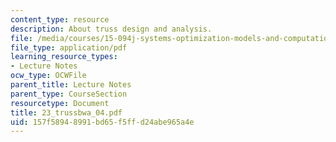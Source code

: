 ```yaml
---
content_type: resource
description: About truss design and analysis.
file: /media/courses/15-094j-systems-optimization-models-and-computation-sma-5223-spring-2004/157f58948991bd65f5ffd24abe965a4e_23_trussbwa_04.pdf
file_type: application/pdf
learning_resource_types:
- Lecture Notes
ocw_type: OCWFile
parent_title: Lecture Notes
parent_type: CourseSection
resourcetype: Document
title: 23_trussbwa_04.pdf
uid: 157f5894-8991-bd65-f5ff-d24abe965a4e
---
```

